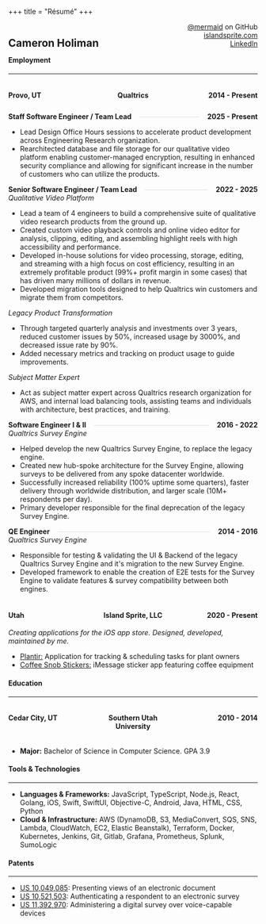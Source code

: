 +++
title = "Résumé"
+++

<style>
    :root {
        --border-color: #ddd;
    }
    .resume {
        /* display: flex; */
    }

    .section {
        margin: 0.8rem 0;
    }
    
    .section:first-of-type {
        padding-top: 0;
        margin-bottom: -1.5rem;
    }

    .centered-row {
        display: flex;
        justify-content: space-between;
        align-items: top;
        width: 100%;
    }

    .centered-row > * {
        flex: 1 1 0px;
        text-align: center;
    }

    .centered-row > *:last-child {
        text-align: end;
    }

    .centered-row > *:first-child {
        text-align: start;
    }

    .header-row {
        font-weight: bold;
        margin-top: 0.5rem;
    }

    .section .header-row:first-of-type {
        margin-top: 0;
        margin-bottom: 0.5rem;
    }

    .section .role {
        margin-top: 1rem;
    }
    .section .role:first-of-type {
        margin-top: 0;
    }

    #content .resume hr,
    #content .resume h4,
    #content .resume h3,
    #content .resume h2 {
        margin: 0;
    }

    #content .resume ul {
      list-style-position: outside;
      margin-left: 1.75rem;
      margin-top: 0.2rem;
      margin-bottom: 0.2rem;
    }
    
    #content .resume li {
      margin-bottom: 0.1rem;
    }
    
    .specific {
      font-style: italic;
      margin-bottom: 0.2rem;
      display: block;
    }

    @media print
    {    
        body > * {
            display: none;
        }
        body > #content {
            display: block !important;
        }
    }

    /* Add this new CSS for the connecting line */
    .header-row {
        position: relative;
    }
    
    .header-row .separator {
        height: 2px;
        background-color: transparent;
        border-bottom: 1px solid var(--border-color);
        flex-grow: 100;
        align-self: center;
        margin: 0 1rem;
    }

    hr {
        border-color: var(--border-color);
    }
    
    /* Make text appear above the line */
    .header-row span {
        white-space: nowrap;
    }
</style>

<div class='resume'>
    <div class='section'>
        <div class='centered-row'>
            <h2>Cameron Holiman</h2>
            <span>
                <div><a href='https://github.com/mermaid'>@mermaid</a> on GitHub</div>
                <div><a href='https://islandsprite.com'>islandsprite.com</a></div>
                <div><a href='https://www.linkedin.com/in/cameron-holiman-a186718b/'>LinkedIn</a></div>
            </span>
        </div>
    </div>
    <div class='section'>
        <h4>Employment</h4>
        <hr />
        <div class='centered-row header-row role'>
            <h4>Provo, UT</h4>
            <h4>Qualtrics</h4>
            <h4>2014 - Present</h4>
        </div>
        <div class='centered-row header-row'>
            <span>Staff Software Engineer / Team Lead</span>
            <span class="separator"></span>
            <span>2025 - Present</span>
        </div>
        <ul>
            <li>Lead Design Office Hours sessions to accelerate product development across Engineering Research organization.</li>
            <li>Rearchitected database and file storage for our qualitative video platform enabling customer-managed encryption, resulting in enhanced security compliance and allowing for significant increase in the number of customers who can utilize the products.</li>
        </ul>
        <div class='centered-row header-row'>
            <span>Senior Software Engineer / Team Lead</span>
            <span class="separator"></span>
            <span>2022 - 2025</span>
        </div>
        <span class="specific">Qualitative Video Platform</span>
        <ul>
          <li>Lead a team of 4 engineers to build a comprehensive suite of qualitative video research products from the ground up.</li>
          <li>Created custom video playback controls and online video editor for analysis, clipping, editing, and assembling highlight reels with high accessibility and performance.</li>
          <li>Developed in-house solutions for video processing, storage, editing, and streaming with a high focus on cost efficiency, resulting in an extremely profitable product (99%+ profit margin in some cases) that has driven many millions of dollars in revenue.</li>
          <li>Developed migration tools designed to help Qualtrics win customers and migrate them from competitors.</li>
        </ul>
        <span class="specific">Legacy Product Transformation</span>
        <ul>
          <li>Through targeted quarterly analysis and investments over 3 years, reduced customer issues by 50%, increased usage by 3000%, and decreased issue rate by 90%.</li>
          <li>Added necessary metrics and tracking on product usage to guide improvements.</li>
        </ul>
        <span class="specific">Subject Matter Expert</span>
        <ul>
          <li>Act as subject matter expert across Qualtrics research organization for AWS, and internal load balancing tools, assisting teams and individuals with architecture, best practices, and training.</li>
        </ul>
        <div class='centered-row header-row'>
            <span>Software Engineer I & II</span>
            <span class="separator"></span>
            <span>2016 - 2022</span>
        </div>
        <span class="specific">Qualtrics Survey Engine</span>
        <ul>
            <li>Helped develop the new Qualtrics Survey Engine, to replace the legacy engine.</li>
            <li>Created new hub-spoke architecture for the Survey Engine, allowing surveys to be delivered from any spoke datacenter worldwide.</li>
            <li>Successfully increased reliability (100% uptime some quarters), faster delivery through worldwide distribution, and larger scale (10M+ respondents per day).</li>
            <li>Primary developer responsible for the final deprecation of the legacy Survey Engine.</li>
        </ul>
        <div class='centered-row header-row'>
            <span>QE Engineer</span>
            <span class="separator"></span>
            <span>2014 - 2016</span>
        </div>
        <span class="specific">Qualtrics Survey Engine</span>
        <ul>
            <li>Responsible for testing & validating the UI & Backend of the legacy Qualtrics Survey Engine and it's migration to the new Survey Engine.</li>
            <li>Developed framework to enable the creation of E2E tests for the Survey Engine to validate features & survey compatibility between both engines.</li>
        </ul>
        <div class='centered-row header-row role'>
            <h4>Utah</h4>
            <h4>Island Sprite, LLC</h4>
            <h4>2020 - Present</h4>
        </div>
        <span class="specific">Creating applications for the iOS app store. Designed, developed, maintained by me.</span>
        <ul>
            <li><a href="https://plantir.app">Plantir:</a> Application for tracking & scheduling tasks for plant owners</li>
            <li><a href="https://apps.apple.com/us/app/coffee-snob-stickers/id1154238768">Coffee Snob Stickers:</a> iMessage sticker app featuring coffee equipment</li>
        </ul>
        <div class='section'>
        <h4>Education</h4>
        <hr />
        <div class='centered-row header-row role'>
            <h4>Cedar City, UT</h4>
            <h4>Southern Utah University</h4>
            <h4>2010 - 2014</h4>
        </div>
        <ul>
            <li><b>Major:</b> Bachelor of Science in Computer Science. GPA 3.9</li>
        </ul>
    </div>
    <div class='section'>
        <h4>Tools & Technologies</h4>
        <hr />
        <ul>
            <li><b>Languages & Frameworks:</b> JavaScript, TypeScript, Node.js, React, Golang, iOS, Swift, SwiftUI, Objective-C, Android, Java, HTML, CSS, Python</li>
            <li><b>Cloud & Infrastructure:</b> AWS (DynamoDB, S3, MediaConvert, SQS, SNS, Lambda, CloudWatch, EC2, Elastic Beanstalk), Terraform, Docker, Kubernetes, Jenkins, Git, Gitlab, Grafana, Prometheus, Splunk, SumoLogic</li>
        </ul>
    </div>
    <div class='section'>
        <h4>Patents</h4>
        <hr />
        <ul>
            <li><a href="https://patents.google.com/patent/US10049085B2/en">US 10,049,085</a>: Presenting views of an electronic document</li>
            <li><a href="https://patents.google.com/patent/US10521503B2/en">US 10,521,503</a>: Authenticating a respondent to an electronic survey</li>
            <li><a href="https://patents.google.com/patent/US11392970B2/en">US 11,392,970</a>: Administering a digital survey over voice-capable devices</li>
        </ul>
    </div>
    </div>
</div>

